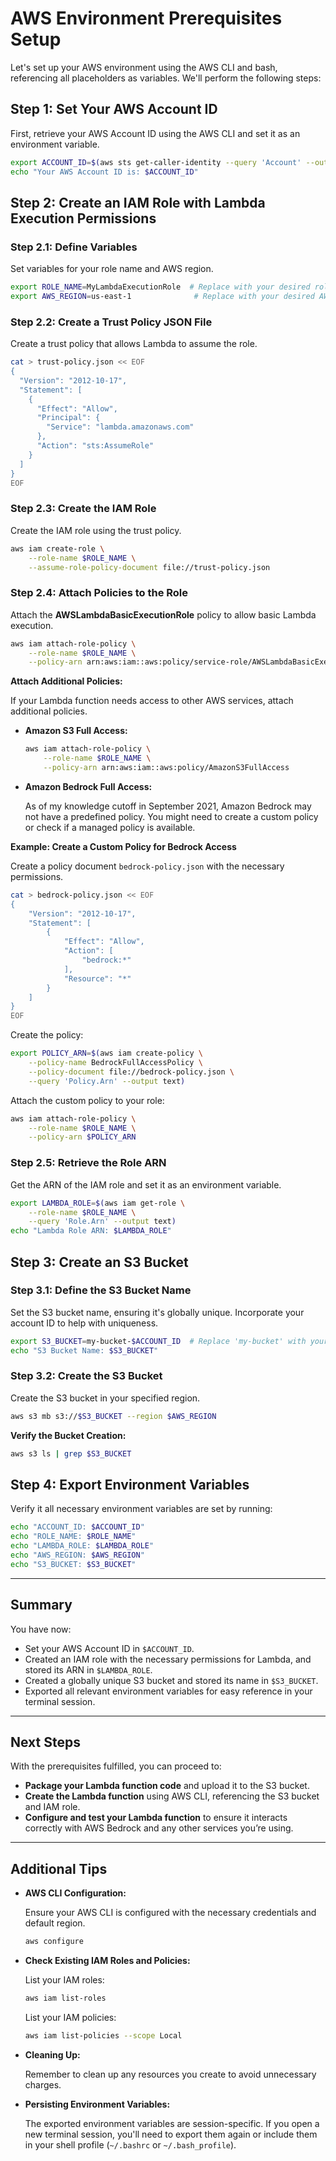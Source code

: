 # AWS Environment Prerequisites Setup

Let's set up your AWS environment using the AWS CLI and bash, referencing all placeholders as variables. We'll perform the following steps:

## **Step 1: Set Your AWS Account ID**

First, retrieve your AWS Account ID using the AWS CLI and set it as an environment variable.

```bash
export ACCOUNT_ID=$(aws sts get-caller-identity --query 'Account' --output text)
echo "Your AWS Account ID is: $ACCOUNT_ID"
```

## **Step 2: Create an IAM Role with Lambda Execution Permissions**

### **Step 2.1: Define Variables**

Set variables for your role name and AWS region.

```bash
export ROLE_NAME=MyLambdaExecutionRole  # Replace with your desired role name
export AWS_REGION=us-east-1              # Replace with your desired AWS region
```

### **Step 2.2: Create a Trust Policy JSON File**

Create a trust policy that allows Lambda to assume the role.

```bash
cat > trust-policy.json << EOF
{
  "Version": "2012-10-17",
  "Statement": [
    {
      "Effect": "Allow",
      "Principal": {
        "Service": "lambda.amazonaws.com"
      },
      "Action": "sts:AssumeRole"
    }
  ]
}
EOF
```

### **Step 2.3: Create the IAM Role**

Create the IAM role using the trust policy.

```bash
aws iam create-role \
    --role-name $ROLE_NAME \
    --assume-role-policy-document file://trust-policy.json
```

### **Step 2.4: Attach Policies to the Role**

Attach the **AWSLambdaBasicExecutionRole** policy to allow basic Lambda execution.

```bash
aws iam attach-role-policy \
    --role-name $ROLE_NAME \
    --policy-arn arn:aws:iam::aws:policy/service-role/AWSLambdaBasicExecutionRole
```

**Attach Additional Policies:**

If your Lambda function needs access to other AWS services, attach additional policies.

- **Amazon S3 Full Access:**

  ```bash
  aws iam attach-role-policy \
      --role-name $ROLE_NAME \
      --policy-arn arn:aws:iam::aws:policy/AmazonS3FullAccess
  ```

- **Amazon Bedrock Full Access:**

  As of my knowledge cutoff in September 2021, Amazon Bedrock may not have a predefined policy. You might need to create a custom policy or check if a managed policy is available.

**Example: Create a Custom Policy for Bedrock Access**

Create a policy document `bedrock-policy.json` with the necessary permissions.

```bash
cat > bedrock-policy.json << EOF
{
    "Version": "2012-10-17",
    "Statement": [
        {
            "Effect": "Allow",
            "Action": [
                "bedrock:*"
            ],
            "Resource": "*"
        }
    ]
}
EOF
```

Create the policy:

```bash
export POLICY_ARN=$(aws iam create-policy \
    --policy-name BedrockFullAccessPolicy \
    --policy-document file://bedrock-policy.json \
    --query 'Policy.Arn' --output text)
```

Attach the custom policy to your role:

```bash
aws iam attach-role-policy \
    --role-name $ROLE_NAME \
    --policy-arn $POLICY_ARN
```

### **Step 2.5: Retrieve the Role ARN**

Get the ARN of the IAM role and set it as an environment variable.

```bash
export LAMBDA_ROLE=$(aws iam get-role \
    --role-name $ROLE_NAME \
    --query 'Role.Arn' --output text)
echo "Lambda Role ARN: $LAMBDA_ROLE"
```

## **Step 3: Create an S3 Bucket**

### **Step 3.1: Define the S3 Bucket Name**

Set the S3 bucket name, ensuring it's globally unique. Incorporate your account ID to help with uniqueness.

```bash
export S3_BUCKET=my-bucket-$ACCOUNT_ID  # Replace 'my-bucket' with your preferred bucket prefix
echo "S3 Bucket Name: $S3_BUCKET"
```

### **Step 3.2: Create the S3 Bucket**

Create the S3 bucket in your specified region.

```bash
aws s3 mb s3://$S3_BUCKET --region $AWS_REGION
```

**Verify the Bucket Creation:**

```bash
aws s3 ls | grep $S3_BUCKET
```

## **Step 4: Export Environment Variables**

Verify it all necessary environment variables are set by running:

```bash
echo "ACCOUNT_ID: $ACCOUNT_ID"
echo "ROLE_NAME: $ROLE_NAME"
echo "LAMBDA_ROLE: $LAMBDA_ROLE"
echo "AWS_REGION: $AWS_REGION"
echo "S3_BUCKET: $S3_BUCKET"
```

---

## **Summary**

You have now:

- Set your AWS Account ID in `$ACCOUNT_ID`.
- Created an IAM role with the necessary permissions for Lambda, and stored its ARN in `$LAMBDA_ROLE`.
- Created a globally unique S3 bucket and stored its name in `$S3_BUCKET`.
- Exported all relevant environment variables for easy reference in your terminal session.

---

## **Next Steps**

With the prerequisites fulfilled, you can proceed to:

- **Package your Lambda function code** and upload it to the S3 bucket.
- **Create the Lambda function** using AWS CLI, referencing the S3 bucket and IAM role.
- **Configure and test your Lambda function** to ensure it interacts correctly with AWS Bedrock and any other services you’re using.

---

## **Additional Tips**

- **AWS CLI Configuration:**

  Ensure your AWS CLI is configured with the necessary credentials and default region.

  ```bash
  aws configure
  ```

- **Check Existing IAM Roles and Policies:**

  List your IAM roles:

  ```bash
  aws iam list-roles
  ```

  List your IAM policies:

  ```bash
  aws iam list-policies --scope Local
  ```

- **Cleaning Up:**

  Remember to clean up any resources you create to avoid unnecessary charges.

- **Persisting Environment Variables:**

  The exported environment variables are session-specific. If you open a new terminal session, you'll need to export them again or include them in your shell profile (`~/.bashrc` or `~/.bash_profile`).
